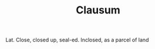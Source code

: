 ---
title: Clausum
letter: C
permalink: "/definitions/bld-clausum.html"
body: Lat. Close, closed up, seal-ed. Inclosed, as a parcel of land
published_at: '2018-07-07'
source: Black's Law Dictionary 2nd Ed (1910)
layout: post
---